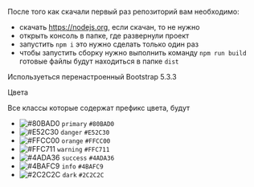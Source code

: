После того как скачали первый раз репозиторий вам необходимо:

- скачать https://nodejs.org, если скачан, то не нужно
- открыть консоль в папке, где развернули проект
- запустить `npm i` это нужно сделать только один раз
- чтобы запустить сборку нужно выполнить команду `npm run build` готовые файлы будут находиться в папке `dist`

Используеться перенастроенный Bootstrap 5.3.3

Цвета

Все классы которые содержат префикс цвета, будут

- ![#80BAD0](https://placehold.co/15x15/80BAD0/80BAD0.png) `primary` `#80BAD0`
- ![#E52C30](https://placehold.co/15x15/E52C30/E52C30.png) `danger` `#E52C30`
- ![#FFCC00](https://placehold.co/15x15/FFCC00/FFCC00.png) `orange` `#FFCC00`
- ![#FFC711](https://placehold.co/15x15/FFC711/FFC711.png) `warning` `#FFC711`
- ![#4ADA36](https://placehold.co/15x15/4ADA36/4ADA36.png) `success` `#4ADA36`
- ![#4BAFC9](https://placehold.co/15x15/4BAFC9/4BAFC9.png) `info` `#4BAFC9`
- ![#2C2C2C](https://placehold.co/15x15/2C2C2C/2C2C2C.png) `dark` `#2C2C2C`